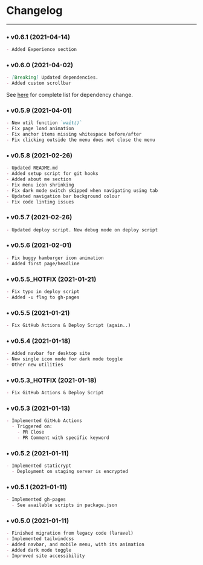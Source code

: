 # Changelog
<hr>

### • v0.6.1 (2021-04-14)
```markdown
- Added Experience section
```

### • v0.6.0 (2021-04-02)
```markdown
- [Breaking] Updated dependencies.
- Added custom scrollbar
```
See [here](https://github.com/RaymondSalim/PersonalWebsite/pull/35) for complete list for dependency change.

### • v0.5.9 (2021-04-01)
```markdown
- New util function `wait()`
- Fix page load animation
- Fix anchor items missing whitespace before/after
- Fix clicking outside the menu does not close the menu
```

### • v0.5.8 (2021-02-26)
```markdown
- Updated README.md
- Added setup script for git hooks
- Added about me section
- Fix menu icon shrinking
- Fix dark mode switch skipped when navigating using tab
- Updated navigation bar background colour
- Fix code linting issues
```

### • v0.5.7 (2021-02-26)
```markdown
- Updated deploy script. New debug mode on deploy script
```

### • v0.5.6 (2021-02-01)
```markdown
- Fix buggy hamburger icon animation
- Added first page/headline
```

### • v0.5.5_HOTFIX (2021-01-21)
```markdown
- Fix typo in deploy script
- Added -u flag to gh-pages
```

### • v0.5.5 (2021-01-21)
```markdown
- Fix GitHub Actions & Deploy Script (again..)
```

### • v0.5.4 (2021-01-18)
```markdown
- Added navbar for desktop site
- New single icon mode for dark mode toggle
- Other new utilities
```

### • v0.5.3_HOTFIX (2021-01-18)
```markdown
- Fix GitHub Actions & Deploy Script
```

### • v0.5.3 (2021-01-13)
```markdown
- Implemented GitHub Actions
  - Triggered on:
    - PR Close
    - PR Comment with specific keyword
```

### • v0.5.2 (2021-01-11)
```markdown
- Implemented staticrypt
  - Deployment on staging server is encrypted
```

### • v0.5.1 (2021-01-11)
```markdown
- Implemented gh-pages
  - See available scripts in package.json
```

### • v0.5.0 (2021-01-11)
```markdown
- Finished migration from legacy code (laravel)
- Implemented tailwindcss
- Added navbar, and mobile menu, with its animation
- Added dark mode toggle
- Improved site accessibility
```
